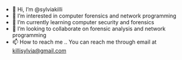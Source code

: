 - 👋 Hi, I’m @sylviakilli
- 👀 I’m interested in computer forensics and network programming
- 🌱 I’m currently learning computer security and forensics
- 💞️ I’m looking to collaborate on forensic analysis and network programming
- 📫 How to reach me .. You can reach me through email at killisylvia@gmail.com

<!---
sylviakilli/sylviakilli is a ✨ special ✨ repository because its `README.md` (this file) appears on your GitHub profile.
You can click the Preview link to take a look at your changes.
--->
